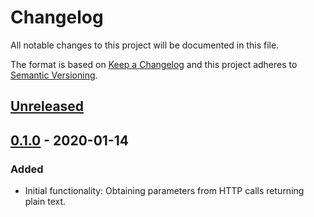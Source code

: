 # Changelog

All notable changes to this project will be documented in this file.

The format is based on [Keep a Changelog](http://keepachangelog.com/en/1.0.0/)
and this project adheres to [Semantic Versioning](http://semver.org/spec/v2.0.0.html).

## [Unreleased]

[Unreleased]: https://github.com/envato/stack_master-http_parameter_resolver/compare/v0.1.0...HEAD

## [0.1.0] - 2020-01-14

### Added

- Initial functionality: Obtaining parameters from HTTP calls returning plain
  text.

[0.1.0]: https://github.com/envato/stack_master-http_parameter_resolver/tree/v0.1.0
